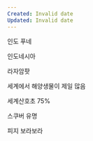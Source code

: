 ```yaml
---
Created: Invalid date
Updated: Invalid date
---
```

인도 푸네

인도네시아

라자암팟

세계에서 해양생물이 제일 많음

세계산호초 75%

스쿠버 유명

피지 보라보라